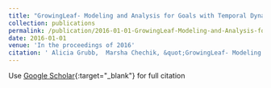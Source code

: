 ```yaml
---
title: "GrowingLeaf- Modeling and Analysis for Goals with Temporal Dynamics"
collection: publications
permalink: /publication/2016-01-01-GrowingLeaf-Modeling-and-Analysis-for-Goals-with-Temporal-Dynamics
date: 2016-01-01
venue: 'In the proceedings of 2016'
citation: ' Alicia Grubb,  Marsha Chechik, &quot;GrowingLeaf- Modeling and Analysis for Goals with Temporal Dynamics.&quot; In the proceedings of 2016, 2016.'
---
```

Use [Google Scholar](https://scholar.google.com/scholar?q=GrowingLeaf++Modeling+and+Analysis+for+Goals+with+Temporal+Dynamics){:target="_blank"} for full citation
